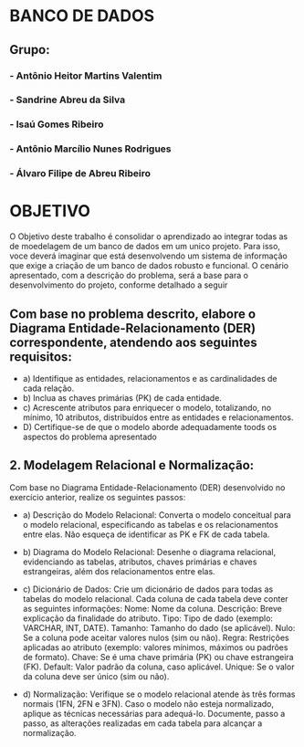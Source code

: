 # BANCO DE DADOS

## Grupo:
### - Antônio Heitor Martins Valentim
### - Sandrine Abreu da Silva
### - Isaú Gomes Ribeiro
### - Antônio Marcílio Nunes Rodrigues
### - Álvaro Filipe de Abreu Ribeiro

# OBJETIVO
O Objetivo deste trabalho é consolidar o aprendizado ao integrar todas as de moedelagem
de um banco de dados em um unico projeto. Para isso, voce deverá imaginar que está
desenvolvendo um sistema de informação que exige a criação de um banco de dados robusto e
funcional. O cenário apresentado, com a descrição do problema, será a base para o
desenvolvimento do projeto, conforme detalhado  a seguir

## Com base no problema descrito, elabore o Diagrama Entidade-Relacionamento (DER) correspondente, atendendo aos seguintes requisitos:
- a) Identifique as entidades, relacionamentos e as cardinalidades de cada relação.
- b) Inclua as chaves primárias (PK) de cada entidade.
- c) Acrescente atributos para enriquecer o modelo, totalizando, no mínimo, 10 atributos, distribuídos entre as entidades e relacionamentos.
- D) Certifique-se de que o modelo aborde adequadamente toods os aspectos do problema apresentado

## 2. Modelagem Relacional e Normalização:
Com base no Diagrama Entidade-Relacionamento (DER) desenvolvido no exercício
anterior, realize os seguintes passos:
- a) Descrição do Modelo Relacional: Converta o modelo conceitual para o modelo relacional, especificando as tabelas e
os relacionamentos entre elas. Não esqueça de identificar as PK e FK de cada
tabela.
- b) Diagrama do Modelo Relacional: Desenhe o diagrama relacional, evidenciando as tabelas, atributos, chaves
primárias e chaves estrangeiras, além dos relacionamentos entre elas.
- c) Dicionário de Dados: Crie um dicionário de dados para todas as tabelas do modelo relacional. Cada
coluna de cada tabela deve conter as seguintes informações:
 Nome: Nome da coluna.
 Descrição: Breve explicação da finalidade do atributo.
 Tipo: Tipo de dado (exemplo: VARCHAR, INT, DATE).
 Tamanho: Tamanho do dado (se aplicável).
 Nulo: Se a coluna pode aceitar valores nulos (sim ou não).
 Regra: Restrições aplicadas ao atributo (exemplo: valores mínimos,
máximos ou padrões de formato).
 Chave: Se é uma chave primária (PK) ou chave estrangeira (FK).
 Default: Valor padrão da coluna, caso aplicável.
 Unique: Se o valor da coluna deve ser único (sim ou não).

- d) Normalização:
  Verifique se o modelo relacional atende às três formas normais (1FN, 2FN e 3FN).
  Caso o modelo não esteja normalizado, aplique as técnicas necessárias para adequá-lo.
Documente, passo a passo, as alterações realizadas em cada tabela para alcançar a normalização.


